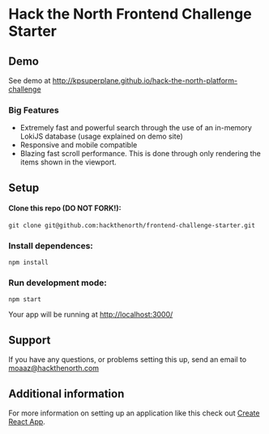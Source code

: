 # Hack the North Frontend Challenge Starter

## Demo

See demo at http://kpsuperplane.github.io/hack-the-north-platform-challenge

### Big Features
- Extremely fast and powerful search through the use of an in-memory LokiJS database (usage explained on demo site)
- Responsive and mobile compatible 
- Blazing fast scroll performance. This is done through only rendering the items shown in the viewport.  

## Setup

#### Clone this repo (DO NOT FORK!):

```
git clone git@github.com:hackthenorth/frontend-challenge-starter.git
```

### Install dependences:

```
npm install
```

### Run development mode:

```
npm start
```

Your app will be running at [http://localhost:3000/](http://localhost:3000/)

## Support
If you have any questions, or problems setting this up, send an email to [moaaz@hackthenorth.com](moaaz@hackthenorth.com)

## Additional information
For more information on setting up an application like this check out [Create React App](https://github.com/facebookincubator/create-react-app).


